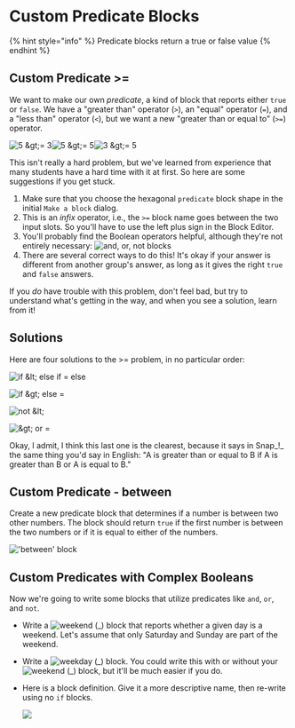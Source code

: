 # Custom Predicate Blocks

{% hint style="info" %}
Predicate blocks return a true or false value
{% endhint %}

## Custom Predicate  &gt;=

We want to make our own _predicate_, a kind of block that reports either `true` or `false`. We have a "greater than" operator \(`>`\), an "equal" operator \(`=`\), and a "less than" operator \(`<`\), but we want a new "greater than or equal to" \(`>=`\) operator.

![5 &amp;gt;= 3](https://beautyjoy.github.io/bjc-r/img/prog/5ge3.png)![5 &amp;gt;=
	5](https://beautyjoy.github.io/bjc-r/img/prog/5ge5.png)![3 &amp;gt;= 5](https://beautyjoy.github.io/bjc-r/img/prog/3ge5.png)

This isn't really a hard problem, but we've learned from experience that many students have a hard time with it at first. So here are some suggestions if you get stuck.

1. Make sure that you choose the hexagonal `predicate` block shape in the initial `Make a block` dialog.
2. This is an _infix_ operator, i.e., the `>=` block name goes between the two input slots. So you'll have to use the left plus sign in the Block Editor.
3. You'll probably find the Boolean operators helpful, although they're not entirely necessary: ![and, or, not blocks](https://beautyjoy.github.io/bjc-r/img/prog/Booleans.png)
4. There are several correct ways to do this! It's okay if your answer is different from another group's answer, as long as it gives the right `true` and `false` answers.

If you _do_ have trouble with this problem, don't feel bad, but try to understand what's getting in the way, and when you see a solution, learn from it!

## Solutions

Here are four solutions to the &gt;= problem, in no particular order:

![if &amp;lt; else if = else](https://beautyjoy.github.io/bjc-r/img/prog/ge-ifelseelse.png)

![if &amp;gt; else =](https://beautyjoy.github.io/bjc-r/img/prog/ge-ifelse.png)

![not &amp;lt;](https://beautyjoy.github.io/bjc-r/img/prog/ge-notless.png)

![ &amp;gt; or =](https://beautyjoy.github.io/bjc-r/img/prog/ge-or.png)

Okay, I admit, I think this last one is the clearest, because it says in Snap_!_ the same thing you'd say in English: "A is greater than or equal to B if A is greater than B or A is equal to B."

## Custom Predicate - between 

Create a new predicate block that determines if a number is between two other numbers. The block should return `true` if the first number is between the two numbers or if it is equal to either of the numbers.  
  
![&apos;between&apos; block](https://beautyjoy.github.io/bjc-r/img/prog/between.png)

## Custom Predicates with Complex Booleans

Now we're going to write some blocks that utilize predicates like `and`, `or`, and `not`.

* Write a ![weekend \(\_\)](https://beautyjoy.github.io/bjc-r/img/cond/weekend.png) block that reports whether a given day is a weekend. Let's assume that only Saturday and Sunday are part of the weekend.
* Write a ![weekday \(\_\)](https://beautyjoy.github.io/bjc-r/img/cond/weekday.png) block. You could write this with or without your ![weekend \(\_\)](https://beautyjoy.github.io/bjc-r/img/cond/weekend.png) block, but it'll be much easier if you do.
* Here is a block definition. Give it a more descriptive name, then re-write using no `if` blocks.

  ![](https://beautyjoy.github.io/bjc-r/img/cond/mystery.png)

